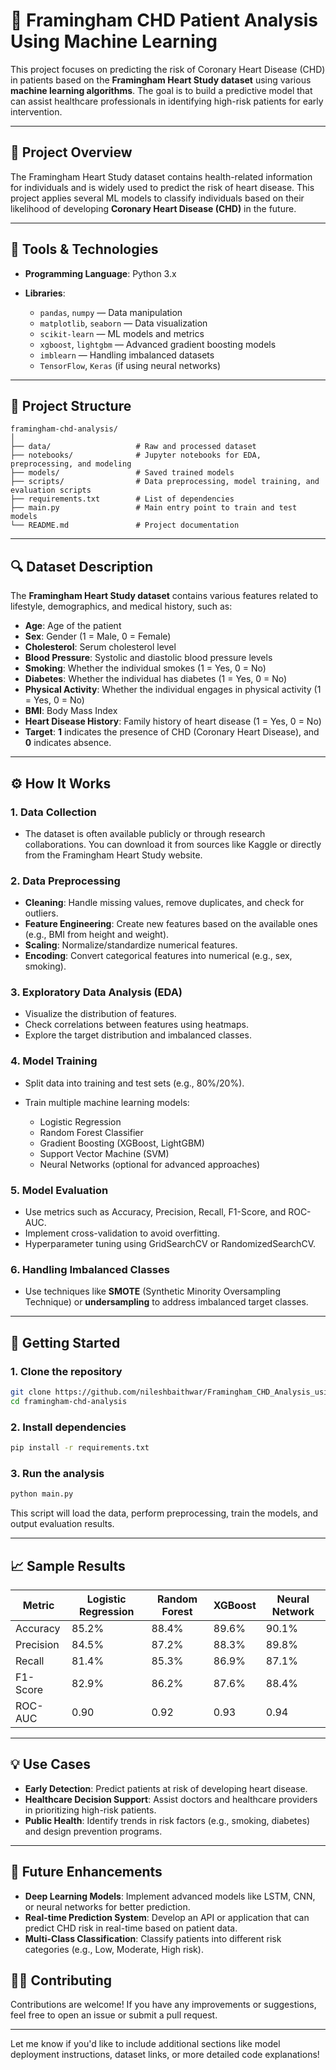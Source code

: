 # 🏥 Framingham CHD Patient Analysis Using Machine Learning

This project focuses on predicting the risk of Coronary Heart Disease (CHD) in patients based on the **Framingham Heart Study dataset** using various **machine learning algorithms**. The goal is to build a predictive model that can assist healthcare professionals in identifying high-risk patients for early intervention.

---

## 📌 Project Overview

The Framingham Heart Study dataset contains health-related information for individuals and is widely used to predict the risk of heart disease. This project applies several ML models to classify individuals based on their likelihood of developing **Coronary Heart Disease (CHD)** in the future.

---

## 🧰 Tools & Technologies

* **Programming Language**: Python 3.x
* **Libraries**:

  * `pandas`, `numpy` — Data manipulation
  * `matplotlib`, `seaborn` — Data visualization
  * `scikit-learn` — ML models and metrics
  * `xgboost`, `lightgbm` — Advanced gradient boosting models
  * `imblearn` — Handling imbalanced datasets
  * `TensorFlow`, `Keras` (if using neural networks)

---

## 📂 Project Structure

```
framingham-chd-analysis/
│
├── data/                   # Raw and processed dataset
├── notebooks/              # Jupyter notebooks for EDA, preprocessing, and modeling
├── models/                 # Saved trained models
├── scripts/                # Data preprocessing, model training, and evaluation scripts
├── requirements.txt        # List of dependencies
├── main.py                 # Main entry point to train and test models
└── README.md               # Project documentation
```

---

## 🔍 Dataset Description

The **Framingham Heart Study dataset** contains various features related to lifestyle, demographics, and medical history, such as:

* **Age**: Age of the patient
* **Sex**: Gender (1 = Male, 0 = Female)
* **Cholesterol**: Serum cholesterol level
* **Blood Pressure**: Systolic and diastolic blood pressure levels
* **Smoking**: Whether the individual smokes (1 = Yes, 0 = No)
* **Diabetes**: Whether the individual has diabetes (1 = Yes, 0 = No)
* **Physical Activity**: Whether the individual engages in physical activity (1 = Yes, 0 = No)
* **BMI**: Body Mass Index
* **Heart Disease History**: Family history of heart disease (1 = Yes, 0 = No)
* **Target**: **1** indicates the presence of CHD (Coronary Heart Disease), and **0** indicates absence.

---

## ⚙️ How It Works

### 1. Data Collection

* The dataset is often available publicly or through research collaborations. You can download it from sources like Kaggle or directly from the Framingham Heart Study website.

### 2. Data Preprocessing

* **Cleaning**: Handle missing values, remove duplicates, and check for outliers.
* **Feature Engineering**: Create new features based on the available ones (e.g., BMI from height and weight).
* **Scaling**: Normalize/standardize numerical features.
* **Encoding**: Convert categorical features into numerical (e.g., sex, smoking).

### 3. Exploratory Data Analysis (EDA)

* Visualize the distribution of features.
* Check correlations between features using heatmaps.
* Explore the target distribution and imbalanced classes.

### 4. Model Training

* Split data into training and test sets (e.g., 80%/20%).
* Train multiple machine learning models:

  * Logistic Regression
  * Random Forest Classifier
  * Gradient Boosting (XGBoost, LightGBM)
  * Support Vector Machine (SVM)
  * Neural Networks (optional for advanced approaches)

### 5. Model Evaluation

* Use metrics such as Accuracy, Precision, Recall, F1-Score, and ROC-AUC.
* Implement cross-validation to avoid overfitting.
* Hyperparameter tuning using GridSearchCV or RandomizedSearchCV.

### 6. Handling Imbalanced Classes

* Use techniques like **SMOTE** (Synthetic Minority Oversampling Technique) or **undersampling** to address imbalanced target classes.

---

## 🚀 Getting Started

### 1. Clone the repository

```bash
git clone https://github.com/nileshbaithwar/Framingham_CHD_Analysis_using_MachineLearning/new/main?filename=README.md
cd framingham-chd-analysis
```

### 2. Install dependencies

```bash
pip install -r requirements.txt
```

### 3. Run the analysis

```bash
python main.py
```

This script will load the data, perform preprocessing, train the models, and output evaluation results.

---

## 📈 Sample Results

| Metric    | Logistic Regression | Random Forest | XGBoost | Neural Network |
| --------- | ------------------- | ------------- | ------- | -------------- |
| Accuracy  | 85.2%               | 88.4%         | 89.6%   | 90.1%          |
| Precision | 84.5%               | 87.2%         | 88.3%   | 89.8%          |
| Recall    | 81.4%               | 85.3%         | 86.9%   | 87.1%          |
| F1-Score  | 82.9%               | 86.2%         | 87.6%   | 88.4%          |
| ROC-AUC   | 0.90                | 0.92          | 0.93    | 0.94           |

---

## 💡 Use Cases

* **Early Detection**: Predict patients at risk of developing heart disease.
* **Healthcare Decision Support**: Assist doctors and healthcare providers in prioritizing high-risk patients.
* **Public Health**: Identify trends in risk factors (e.g., smoking, diabetes) and design prevention programs.

---

## 🔮 Future Enhancements

* **Deep Learning Models**: Implement advanced models like LSTM, CNN, or neural networks for better prediction.
* **Real-time Prediction System**: Develop an API or application that can predict CHD risk in real-time based on patient data.
* **Multi-Class Classification**: Classify patients into different risk categories (e.g., Low, Moderate, High risk).

## 🙋‍♂️ Contributing

Contributions are welcome! If you have any improvements or suggestions, feel free to open an issue or submit a pull request.

---

Let me know if you'd like to include additional sections like model deployment instructions, dataset links, or more detailed code explanations!
